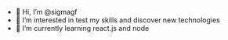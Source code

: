 - 👋 Hi, I’m @sigmagf
- 👀 I’m interested in test my skills and discover new technologies
- 🌱 I’m currently learning react.js and node

<!---
sigmagf/sigmagf is a ✨ special ✨ repository because its `README.md` (this file) appears on your GitHub profile.
You can click the Preview link to take a look at your changes.
--->
